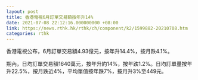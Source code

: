 ```yaml
---
layout: post
title: 香港電視6月訂單交易額按年升14%
date: 2021-07-08 22:12:16.000000000 +08:00
link: https://news.rthk.hk/rthk/ch/component/k2/1599882-20210708.htm
categories: rthk
---
```


香港電視公布，6月訂單交易額4.93億元，按年升14.4%，按月跌4.1%。

期內，日均訂單交易額1640萬元，按年升約14%，按年跌1.2%。日均訂單量按年升22.5%，按月跌近4%，平均單值按年跌7%，按月升3%至449元。
